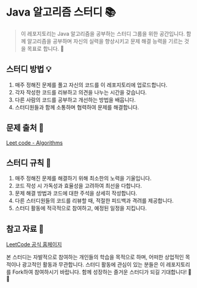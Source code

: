 # Java 알고리즘 스터디 📚

> 이 레포지토리는 Java 알고리즘을 공부하는 스터디 그룹을 위한 공간입니다. 함께 알고리즘을 공부하며 자신의 실력을 향상시키고 문제 해결 능력을 기르는 것을 목표로 합니다. 🌟

## 스터디 방법 💡

1. 매주 정해진 문제를 풀고 자신의 코드를 이 레포지토리에 업로드합니다.
2. 각자 작성한 코드를 리뷰하고 의견을 나누는 시간을 갖습니다.
3. 다른 사람의 코드를 공부하고 개선하는 방법을 배웁니다.
4. 스터디원들과 함께 소통하며 협력하여 문제를 해결합니다.

## 문제 출처 📝
[Leet code - Algorithms](https://leetcode.com/problemset/algorithms/?difficulty=EASY&page=1)

## 스터디 규칙 📜

1. 매주 정해진 문제를 해결하기 위해 최소한의 노력을 기울입니다.
2. 코드 작성 시 가독성과 효율성을 고려하여 최선을 다합니다.
3. 문제 해결 방법과 코드에 대한 주석을 상세히 작성합니다.
4. 다른 스터디원들의 코드를 리뷰할 때, 적절한 피드백과 격려를 제공합니다.
5. 스터디 활동에 적극적으로 참여하고, 예정된 일정을 지킵니다.

## 참고 자료 📖

[LeetCode 공식 홈페이지](https://leetcode.com)

본 스터디는 자발적으로 참여하는 개인들의 학습을 목적으로 하며, 어떠한 상업적인 목적이나 광고적인 활동과 무관합니다. 스터디 활동에 관심이 있는 분들은 이 레포지토리를 Fork하여 참여하시기 바랍니다. 함께 성장하는 즐거운 스터디가 되길 기대합니다! 🚀😊
